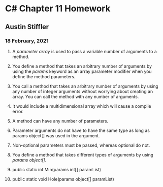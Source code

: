 # C# Chapter 11 Homework
## Austin Stiffler
### 18 February, 2021


1. A *parameter array* is used to pass a variable number of arguments to a method.

1. You define a method that takes an arbitrary number of arguments by using the *params* keyword as an array
parameter modifier when you define the method parameters.

1. You call a method that takes an arbitrary number of arguments by using any number of integer arguments without worrying
about creating an array. You can call the method with any number of arguments.

1. It would include a multidimensional array which will cause a compile error.

1. A method can have any number of parameters.

1. Parameter arguments do not have to have the same type as long as params object[] was used in 
the argument.

1. Non-optional parameters must be passed, whereas optional do not.

1. You define a method that takes different types of arguments by using *params object[]*.

1. public static int Min(params int[] paramList)

1. public static void Hole(params object[] paramList)